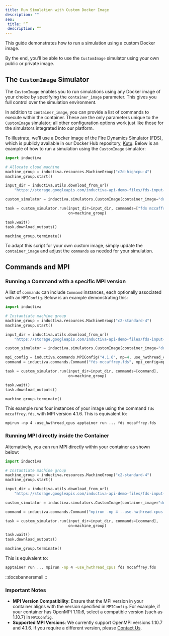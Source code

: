 ```yaml
---
title: Run Simulation with Custom Docker Image
description: ""
seo:
 title: “”
 description: “”
---
```


This guide demonstrates how to run a simulation using a custom Docker image.

By the end, you'll be able to use the `CustomImage` simulator using your own public or private image.

## The `CustomImage` Simulator
The `CustomImage` enables you to run simulations using any Docker image of your choice by specifying the `container_image` parameter. 
This gives you full control over the simulation environment.

In addition to `container_image`, you can provide a list of commands to execute within the container. These are the only parameters unique 
to the `CustomImage` simulator; all other configuration options work just like those for the simulators integrated into our platform.

To illustrate, we’ll use a Docker image of the Fire Dynamics Simulator (FDS), which is publicly available in our Docker Hub repository,
[Kutu](https://hub.docker.com/r/inductiva/kutu). Below is an example of how to run a simulation using the `CustomImage` simulator:

```python
import inductiva

# Allocate cloud machine
machine_group = inductiva.resources.MachineGroup("c2d-highcpu-4")
machine_group.start()

input_dir = inductiva.utils.download_from_url(
    "https://storage.googleapis.com/inductiva-api-demo-files/fds-input-example.zip", unzip=True)

custom_simulator = inductiva.simulators.CustomImage(container_image="docker://inductiva/kutu:fds_v6.8")

task = custom_simulator.run(input_dir=input_dir, commands=["fds mccaffrey.fds"],
                            on=machine_group)

task.wait()
task.download_outputs()

machine_group.terminate()
```

To adapt this script for your own custom image, simply update the `container_image` and adjust the `commands` as needed for your simulation.

## Commands and MPI

### Running a Command with a specific MPI version
A list of `commands` can include `Command` instances, each optionally associated with an `MPIConfig`. Below is an example demonstrating this:

```python
import inductiva

# Instantiate machine group
machine_group = inductiva.resources.MachineGroup("c2-standard-4")
machine_group.start()

input_dir = inductiva.utils.download_from_url(
    "https://storage.googleapis.com/inductiva-api-demo-files/fds-input-example.zip", unzip=True)

custom_simulator = inductiva.simulators.CustomImage(container_image="docker://inductiva/kutu:fds_v6.8")

mpi_config = inductiva.commands.MPIConfig("4.1.6", np=4, use_hwthread_cpus=True)
command = inductiva.commands.Command("fds mccaffrey.fds", mpi_config=mpi_config)

task = custom_simulator.run(input_dir=input_dir, commands=[command],
                            on=machine_group)

task.wait()
task.download_outputs()

machine_group.terminate()
```

This example runs four instances of your image using the command `fds mccaffrey.fds`, with MPI version 4.1.6. This is equivalent to:

```
mpirun -np 4 -use_hwthread_cpus apptainer run ... fds mccaffrey.fds
```

### Running MPI directly inside the Container
Alternatively, you can run MPI directly within your container as shown below:

```python
import inductiva

# Instantiate machine group
machine_group = inductiva.resources.MachineGroup("c2-standard-4")
machine_group.start()

input_dir = inductiva.utils.download_from_url(
    "https://storage.googleapis.com/inductiva-api-demo-files/fds-input-example.zip", unzip=True)

custom_simulator = inductiva.simulators.CustomImage(container_image="docker://inductiva/kutu:fds_v6.8")

command = inductiva.commands.Command("mpirun -np 4 --use-hwthread-cpus fds mccaffrey.fds")

task = custom_simulator.run(input_dir=input_dir, commands=[command],
                            on=machine_group)

task.wait()
task.download_outputs()

machine_group.terminate()
```

This is equivalent to:

```sh
apptainer run ... mpirun -np 4 -use_hwthread_cpus fds mccaffrey.fds
```

::docsbannersmall
::


### Important Notes

- **MPI Version Compatibility**: Ensure that the MPI version in your container aligns with the version specified in `MPIConfig`. For example, if your container
  has OpenMPI 1.10.6, select a compatible version (such as 1.10.7) in `MPIConfig`.
- **Supported MPI Versions**: We currently support OpenMPI versions 1.10.7 and 4.1.6. If you require a different version, please [Contact Us](mailto:support@inductiva.ai).